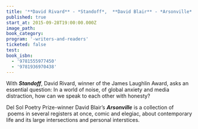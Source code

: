 ```yaml
---
title: '**David Rivard** - *Standoff*,  **David Blair** - *Arsonville*'
published: true
start_at: 2015-09-28T19:00:00.000Z
image_path:
book_category:
program: '-writers-and-readers'
ticketed: false
test:
book_isbn:
  - '9781555977450'
  - '9781936970438'
---
```



With ***Standoff***, David Rivard, winner of the James Laughlin Award, asks an essential question: In a world of noise, of global anxiety and media distraction, how can we speak to each other with honesty?

Del Sol Poetry Prize-winner David Blair’s ***Arsonville*** is a collection of  poems in several registers at once, comic and elegiac, about contemporary life and its large intersections and personal interstices.